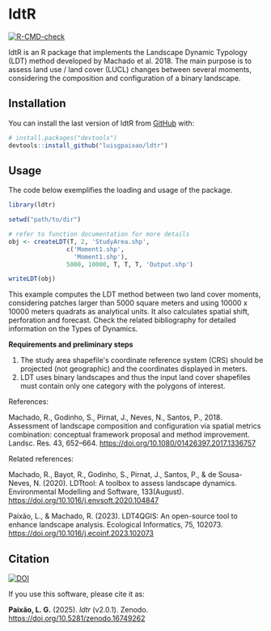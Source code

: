 # ldtR

[![R-CMD-check](https://github.com/luisgpaixao/ldtr/actions/workflows/R-CMD-check.yml/badge.svg)](https://github.com/luisgpaixao/ldtr/actions/workflows/R-CMD-check.yml)

ldtR is an R package that implements the Landscape Dynamic Typology (LDT) method developed by Machado et al. 2018. The main purpose is to assess land use / land cover (LUCL) changes between several moments, considering the composition and configuration of a binary landscape.


## Installation

You can install the last version of ldtR from
[GitHub](https://github.com/) with:

``` r
# install.packages("devtools")
devtools::install_github("luisgpaixao/ldtr")
```

## Usage

The code below exemplifies the loading and usage of the package.

``` r
library(ldtr)

setwd("path/to/dir")

# refer to function documentation for more details
obj <- createLDT(T, 2, 'StudyArea.shp',
                c('Moment1.shp',
                  'Moment1.shp'),
                5000, 10000, T, T, T, 'Output.shp')

writeLDT(obj)

```
This example computes the LDT method between two land cover moments, considering patches larger than 5000 square meters and using 10000 x 10000 meters quadrats as analytical units. It also calculates spatial shift, perforation and forecast.
Check the related bibliography for detailed information on the Types of Dynamics.

**Requirements and preliminary steps**

1. The study area shapefile's coordinate reference system (CRS) should be projected (not geographic) and the coordinates displayed in meters.
2. LDT uses binary landscapes and thus the input land cover shapefiles must contain only one category with the polygons of interest.

References:

Machado, R., Godinho, S., Pirnat, J., Neves, N., Santos, P., 2018. Assessment of landscape composition and configuration via spatial metrics combination: conceptual framework proposal and method improvement. Landsc. Res. 43, 652–664. https://doi.org/10.1080/01426397.2017.1336757

Related references:

Machado, R., Bayot, R., Godinho, S., Pirnat, J., Santos, P., & de Sousa-Neves, N. (2020). LDTtool: A toolbox to assess landscape dynamics. Environmental Modelling and Software, 133(August). https://doi.org/10.1016/j.envsoft.2020.104847

Paixão, L., & Machado, R. (2023). LDT4QGIS: An open-source tool to enhance landscape analysis. Ecological Informatics, 75, 102073. https://doi.org/10.1016/j.ecoinf.2023.102073


## Citation

[![DOI](https://zenodo.org/badge/DOI/10.5281/zenodo.16749262.svg)](https://doi.org/10.5281/zenodo.16749262)

If you use this software, please cite it as:

**Paixão, L. G.** (2025). *ldtr* (v2.0.1). Zenodo. https://doi.org/10.5281/zenodo.16749262
